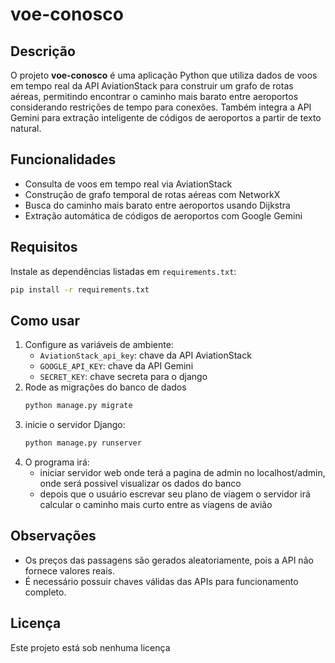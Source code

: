 # voe-conosco

## Descrição

O projeto **voe-conosco** é uma aplicação Python que utiliza dados de voos em tempo real da API AviationStack para construir um grafo de rotas aéreas, permitindo encontrar o caminho mais barato entre aeroportos considerando restrições de tempo para conexões. Também integra a API Gemini para extração inteligente de códigos de aeroportos a partir de texto natural.

## Funcionalidades

- Consulta de voos em tempo real via AviationStack
- Construção de grafo temporal de rotas aéreas com NetworkX
- Busca do caminho mais barato entre aeroportos usando Dijkstra
- Extração automática de códigos de aeroportos com Google Gemini

## Requisitos

Instale as dependências listadas em `requirements.txt`:

```bash
pip install -r requirements.txt
```

## Como usar

1. Configure as variáveis de ambiente:
   - `AviationStack_api_key`: chave da API AviationStack
   - `GOOGLE_API_KEY`: chave da API Gemini
   - `SECRET_KEY`: chave secreta para o django
2. Rode as migrações do banco de dados
   ```bash
   python manage.py migrate
   ```
3. inicie o servidor Django:
   ```bash
   python manage.py runserver
   ```
3. O programa irá:
   - iniciar servidor web onde terá a pagina de admin no localhost/admin, onde será possivel visualizar os dados do banco
   - depois que o usuário escrevar seu plano de viagem o servidor irá calcular o caminho mais curto entre as viagens de avião

## Observações

- Os preços das passagens são gerados aleatoriamente, pois a API não fornece valores reais.
- É necessário possuir chaves válidas das APIs para funcionamento completo.

## Licença

Este projeto está sob nenhuma licença
